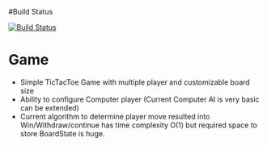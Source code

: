 #Build Status

[![Build Status](https://travis-ci.org/ganeshpachpind/TicTacToe.svg?branch=master)](https://travis-ci.org/ganeshpachpind/TicTacToe)



# Game 

- Simple TicTacToe Game with multiple player and customizable board size  
- Ability to configure Computer player (Current Computer AI is very basic can be extended)
- Current algorithm to determine player move resulted into Win/Withdraw/continue has time complexity O(1) but required space to store BoardState is huge.   